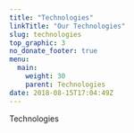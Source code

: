 ```yaml
---
title: "Technologies"
linkTitle: "Our Technologies"
slug: technologies
top_graphic: 3
no_donate_footer: true
menu:
  main:
    weight: 30
    parent: Technologies
date: 2018-08-15T17:04:49Z
---
```


Technologies
